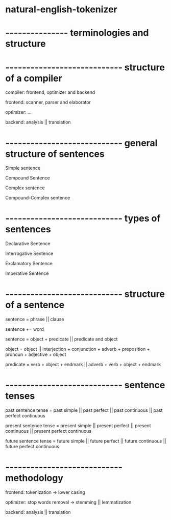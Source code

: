 # natural-english-tokenizer

# --------------- terminologies and structure

# ---------------------------- structure of a compiler

compiler: frontend, optimizer and backend

frontend: scanner, parser and elaborator

optimizer: ...

backend: analysis || translation

# ---------------------------- general structure of sentences

Simple sentence

Compound Sentence

Complex sentence

Compound-Complex sentence

# ---------------------------- types of sentences

Declarative Sentence

Interrogative Sentence

Exclamatory Sentence

Imperative Sentence

# ---------------------------- structure of a sentence

sentence = phrase || clause

sentence += word

sentence = object + predicate || predicate and object

object = object || interjection + conjunction + adverb + preposition + pronoun + adjective + object

predicate = verb + object + endmark || adverb + verb + object + endmark

# ---------------------------- sentence tenses

past sentence tense = past simple || past perfect || past continuous || past perfect continuous

present sentence tense = present simple || present perfect || present continuous || present perfect continuous

future sentence tense = future simple || future perfect || future continuous || future perfect continuous

# ---------------------------- methodology

frontend: tokenization -> lower casing

optimizer: stop words removal -> stemming || lemmatization

backend: analysis || translation

#

